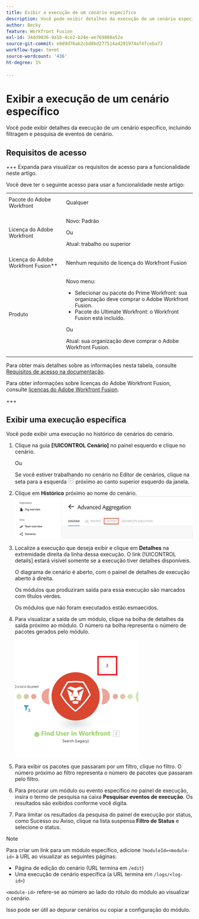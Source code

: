 ```yaml
---
title: Exibir a execução de um cenário específico
description: Você pode exibir detalhes da execução de um cenário específico, incluindo filtragem e pesquisa de eventos de cenário.
author: Becky
feature: Workfront Fusion
exl-id: 34dd9836-9a1b-4ce2-b24e-ae769888a52a
source-git-commit: e0d9d76ab2cbd8bd277514a4291974af4fceba73
workflow-type: tm+mt
source-wordcount: '436'
ht-degree: 1%

---
```


# Exibir a execução de um cenário específico

Você pode exibir detalhes da execução de um cenário específico, incluindo filtragem e pesquisa de eventos de cenário.

## Requisitos de acesso

+++ Expanda para visualizar os requisitos de acesso para a funcionalidade neste artigo.

Você deve ter o seguinte acesso para usar a funcionalidade neste artigo:

<table style="table-layout:auto">
 <col> 
 <col> 
 <tbody> 
  <tr> 
   <td role="rowheader">Pacote do Adobe Workfront</td> 
   <td> <p>Qualquer</p> </td> 
  </tr> 
  <tr data-mc-conditions=""> 
   <td role="rowheader">Licença do Adobe Workfront</td> 
   <td> <p>Novo: Padrão</p><p>Ou</p><p>Atual: trabalho ou superior</p> </td> 
  </tr> 
  <tr> 
   <td role="rowheader">Licença do Adobe Workfront Fusion**</td> 
   <td>
   <p>Nenhum requisito de licença do Workfront Fusion</p>
   </td> 
  </tr> 
  <tr> 
   <td role="rowheader">Produto</td> 
   <td>
   <p>Novo menu:</p> <ul><li>Selecionar ou pacote do Prime Workfront: sua organização deve comprar o Adobe Workfront Fusion.</li><li>Pacote do Ultimate Workfront: o Workfront Fusion está incluído.</li></ul>
   <p>Ou</p>
   <p>Atual: sua organização deve comprar o Adobe Workfront Fusion.</p>
   </td> 
  </tr>
 </tbody> 
</table>

Para obter mais detalhes sobre as informações nesta tabela, consulte [Requisitos de acesso na documentação](/help/workfront-fusion/references/licenses-and-roles/access-level-requirements-in-documentation.md).

Para obter informações sobre licenças do Adobe Workfront Fusion, consulte [licenças do Adobe Workfront Fusion](/help/workfront-fusion/set-up-and-manage-workfront-fusion/licensing-operations-overview/license-automation-vs-integration.md).

+++

## Exibir uma execução específica

Você pode exibir uma execução no histórico de cenários do cenário.


1. Clique na guia **[!UICONTROL Cenário]** no painel esquerdo e clique no cenário.

   Ou

   Se você estiver trabalhando no cenário no Editor de cenários, clique na seta para a esquerda ![Sair da seta de edição](assets/exit-editing-arrow.png) próximo ao canto superior esquerdo da janela.

1. Clique em **Histórico** próximo ao nome do cenário.
   ![guia Histórico](assets/history-tab.png)


1. Localize a execução que deseja exibir e clique em **Detalhes** na extremidade direita da linha dessa execução. O link [!UICONTROL details] estará visível somente se a execução tiver detalhes disponíveis.

   O diagrama de cenário é aberto, com o painel de detalhes de execução aberto à direita.

   Os módulos que produziram saída para essa execução são marcados com títulos verdes.

   Os módulos que não foram executados estão esmaecidos.

1. Para visualizar a saída de um módulo, clique na bolha de detalhes da saída próximo ao módulo. O número na bolha representa o número de pacotes gerados pelo módulo.

   ![Bolha de saída próxima a um módulo](assets/output-bubble.png)

1. Para exibir os pacotes que passaram por um filtro, clique no filtro. O número próximo ao filtro representa o número de pacotes que passaram pelo filtro.
1. Para procurar um módulo ou evento específico no painel de execução, insira o termo de pesquisa na caixa **Pesquisar eventos de execução**. Os resultados são exibidos conforme você digita.
1. Para limitar os resultados da pesquisa do painel de execução por status, como Sucesso ou Aviso, clique na lista suspensa **Filtro de Status** e selecione o status.




>[!NOTE]
>
>Para criar um link para um módulo específico, adicione `?moduleId=<module-id>` à URL ao visualizar as seguintes páginas:
>
>* Página de edição do cenário (URL termina em `/edit`)
>* Uma execução de cenário específica (a URL termina em `/logs/<log-id>`)
>
>`<module-id>` refere-se ao número ao lado do rótulo do módulo ao visualizar o cenário.
>
>Isso pode ser útil ao depurar cenários ou copiar a configuração do módulo.
